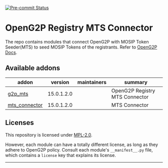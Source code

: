 
<!-- /!\ Non OCA Context : Set here the badge of your runbot / runboat instance. -->
[![Pre-commit Status](https://github.com/OpenG2P/openg2p-mts/actions/workflows/pre-commit.yml/badge.svg?branch=15.0-develop)](https://github.com/OpenG2P/openg2p-mts/actions/workflows/pre-commit.yml?query=branch%3A15.0-develop)
<!-- /!\ Non OCA Context : Set here the badge of your translation instance. -->

<!-- /!\ do not modify above this line -->

# OpenG2P Registry MTS Connector

The repo contains modules that connect OpenG2P with MOSIP Token Seeder(MTS) to seed MOSIP Tokens of the registrants. Refer to [OpenG2P Docs](https://docs.openg2p.org/v/1.1).

<!-- /!\ do not modify below this line -->

<!-- prettier-ignore-start -->

[//]: # (addons)

Available addons
----------------
addon | version | maintainers | summary
--- | --- | --- | ---
[g2p_mts](g2p_mts/) | 15.0.1.2.0 |  | OpenG2P Registry MTS Connector
[mts_connector](mts_connector/) | 15.0.1.2.0 |  | MTS Connector

[//]: # (end addons)

<!-- prettier-ignore-end -->

## Licenses

This repository is licensed under [MPL-2.0](LICENSE).

However, each module can have a totally different license, as long as they adhere to OpenG2P
policy. Consult each module's `__manifest__.py` file, which contains a `license` key
that explains its license.

----
<!-- /!\ Non OCA Context : Set here the full description of your organization. -->
